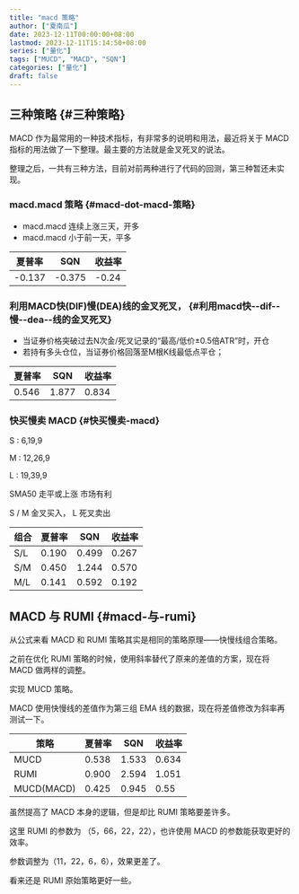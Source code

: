 ```yaml
---
title: "macd 策略"
author: ["夏南瓜"]
date: 2023-12-11T00:00:00+08:00
lastmod: 2023-12-11T15:14:50+08:00
series: ["量化"]
tags: ["MUCD", "MACD", "SQN"]
categories: ["量化"]
draft: false
---
```


## 三种策略 {#三种策略}

MACD 作为最常用的一种技术指标，有非常多的说明和用法，最近将关于 MACD 指标的用法做了一下整理。最主要的方法就是金叉死叉的说法。

整理之后，一共有三种方法，目前对前两种进行了代码的回测，第三种暂还未实现。


### macd.macd 策略 {#macd-dot-macd-策略}

-   macd.macd 连续上涨三天，开多
-   macd.macd 小于前一天，平多

| 夏普率 | SQN    | 收益率 |
|-----|--------|-----|
| -0.137 | -0.375 | -0.24 |


### 利用MACD快(DIF)慢(DEA)线的金叉死叉， {#利用macd快--dif--慢--dea--线的金叉死叉}

-   当证券价格突破过去N次金/死叉记录的“最高/低价±0.5倍ATR”时，开仓
-   若持有多头仓位，当证券价格回落至M根K线最低点平仓；

| 夏普率 | SQN   | 收益率 |
|-----|-------|-----|
| 0.546 | 1.877 | 0.834 |


### 快买慢卖 MACD {#快买慢卖-macd}

S
: 6,19,9

M
: 12,26,9

L
: 19,39,9


SMA50 走平或上涨 市场有利

S / M 金叉买入， L 死叉卖出

| 组合 | 夏普率 | SQN   | 收益率 |
|----|-----|-------|-----|
| S/L | 0.190 | 0.499 | 0.267 |
| S/M | 0.450 | 1.244 | 0.570 |
| M/L | 0.141 | 0.592 | 0.192 |


## MACD 与 RUMI {#macd-与-rumi}

从公式来看 MACD 和 RUMI 策略其实是相同的策略原理——快慢线组合策略。

之前在优化 RUMI 策略的时候，使用斜率替代了原来的差值的方案，现在将 MACD 做两样的调整。

实现 MUCD 策略。

MACD 使用快慢线的差值作为第三组 EMA 线的数据，现在将差值修改为斜率再测试一下。

| 策略       | 夏普率 | SQN   | 收益率 |
|----------|-----|-------|-----|
| MUCD       | 0.538 | 1.533 | 0.634 |
| RUMI       | 0.900 | 2.594 | 1.051 |
| MUCD(MACD) | 0.425 | 0.945 | 0.55  |

虽然提高了 MACD 本身的逻辑，但是却比 RUMI 策略要差许多。

这里 RUMI 的参数为 （5，66，22，22），也许使用 MACD 的参数能获取更好的效率。

参数调整为（11，22，6，6），效果更差了。

看来还是 RUMI 原始策略更好一些。
